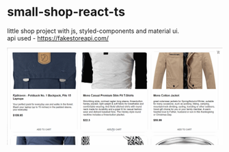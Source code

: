 # small-shop-react-ts
little shop project with js, styled-components and material ui.<br/>
api used - https://fakestoreapi.com/

<img align="" alt="GIF" src="https://github.com/i-doshechnikow/small-shop-react-ts/blob/master/demonstrate/shop.gif" />
